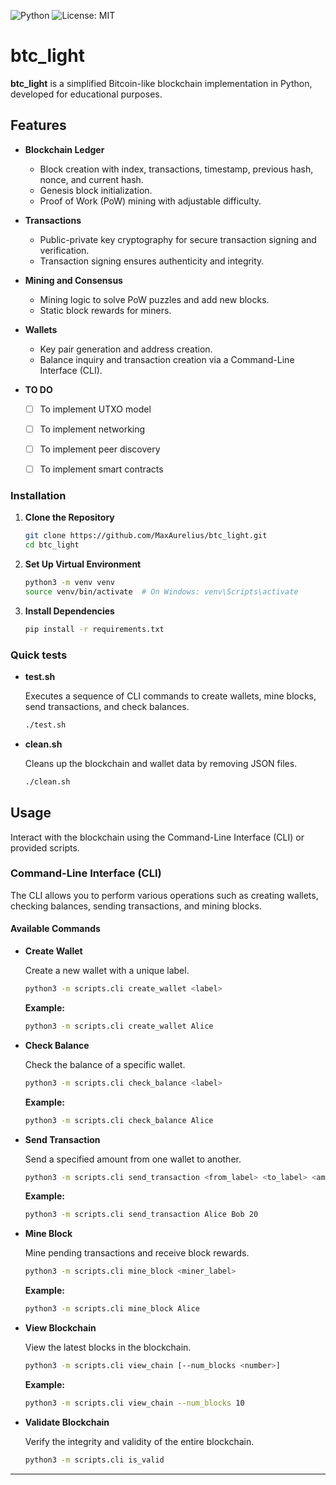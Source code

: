![Python](https://img.shields.io/badge/python-3.8%2B-blue.svg)
![License: MIT](https://img.shields.io/badge/License-MIT-yellow.svg)

# btc_light

**btc_light** is a simplified Bitcoin-like blockchain implementation in Python, developed for educational purposes.

## Features

- **Blockchain Ledger**
  - Block creation with index, transactions, timestamp, previous hash, nonce, and current hash.
  - Genesis block initialization.
  - Proof of Work (PoW) mining with adjustable difficulty.

- **Transactions**
  - Public-private key cryptography for secure transaction signing and verification.
  - Transaction signing ensures authenticity and integrity.

- **Mining and Consensus**
  - Mining logic to solve PoW puzzles and add new blocks.
  - Static block rewards for miners.

- **Wallets**
  - Key pair generation and address creation.
  - Balance inquiry and transaction creation via a Command-Line Interface (CLI).

- **TO DO**

  - [ ] To implement UTXO model
  - [ ] To implement networking
  - [ ] To implement peer discovery
  - [ ] To implement smart contracts


### Installation

1. **Clone the Repository**

   ```bash
   git clone https://github.com/MaxAurelius/btc_light.git
   cd btc_light
   ```

2. **Set Up Virtual Environment**

   ```bash
   python3 -m venv venv
   source venv/bin/activate  # On Windows: venv\Scripts\activate
   ```

3. **Install Dependencies**

   ```bash
   pip install -r requirements.txt
   ```

### Quick tests

- **test.sh**

  Executes a sequence of CLI commands to create wallets, mine blocks, send transactions, and check balances.

  ```bash
  ./test.sh
  ```

- **clean.sh**

  Cleans up the blockchain and wallet data by removing JSON files.

  ```bash
  ./clean.sh
  ```

## Usage

Interact with the blockchain using the Command-Line Interface (CLI) or provided scripts.

### Command-Line Interface (CLI)

The CLI allows you to perform various operations such as creating wallets, checking balances, sending transactions, and mining blocks.

#### Available Commands

- **Create Wallet**

  Create a new wallet with a unique label.

  ```bash
  python3 -m scripts.cli create_wallet <label>
  ```

  **Example:**

  ```bash
  python3 -m scripts.cli create_wallet Alice
  ```

- **Check Balance**

  Check the balance of a specific wallet.

  ```bash
  python3 -m scripts.cli check_balance <label>
  ```

  **Example:**

  ```bash
  python3 -m scripts.cli check_balance Alice
  ```

- **Send Transaction**

  Send a specified amount from one wallet to another.

  ```bash
  python3 -m scripts.cli send_transaction <from_label> <to_label> <amount>
  ```

  **Example:**

  ```bash
  python3 -m scripts.cli send_transaction Alice Bob 20
  ```

- **Mine Block**

  Mine pending transactions and receive block rewards.

  ```bash
  python3 -m scripts.cli mine_block <miner_label>
  ```

  **Example:**

  ```bash
  python3 -m scripts.cli mine_block Alice
  ```

- **View Blockchain**

  View the latest blocks in the blockchain.

  ```bash
  python3 -m scripts.cli view_chain [--num_blocks <number>]
  ```

  **Example:**

  ```bash
  python3 -m scripts.cli view_chain --num_blocks 10
  ```

- **Validate Blockchain**

  Verify the integrity and validity of the entire blockchain.

  ```bash
  python3 -m scripts.cli is_valid
  ```

---
